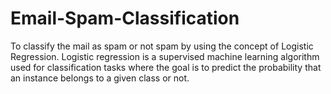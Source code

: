 # Email-Spam-Classification
To classify the mail as spam or not spam by using the concept of Logistic Regression. Logistic regression is a supervised machine learning algorithm used for classification tasks where the goal is to predict the probability that an instance belongs to a given class or not.
